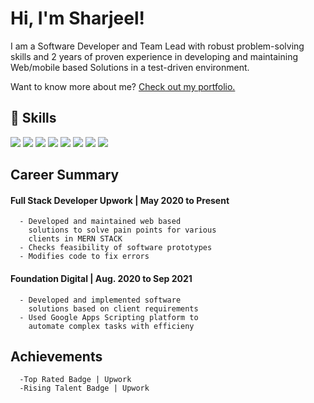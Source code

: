 # Hi, I'm Sharjeel!

I am a Software Developer and Team Lead
with robust problem-solving skills and 2 years
of proven experience in developing and
maintaining Web/mobile based Solutions in a
test-driven environment.

Want to know more about me? [Check out my portfolio.](https://sharjeelnasir.netlify.app/)


## 💼 Skills

![](https://img.shields.io/badge/Code-React-informational?style=flat&logo=React&logoColor=white&color=4AB197)
![](https://img.shields.io/badge/Code-Javascript-informational?style=flat&logo=Javascript&logoColor=white&color=4AB197)
![](https://img.shields.io/badge/Code-Redux-informational?style=flat&logo=Redux&logoColor=white&color=4AB197)
![](https://img.shields.io/badge/Code-TypeScript-informational?style=flat&logo=TypeScript&logoColor=white&color=4AB197)
![](https://img.shields.io/badge/Code-css-informational?style=flat&logo=css&logoColor=white&color=4AB197)
![](https://img.shields.io/badge/Code-Node-informational?style=flat&logo=Node&logoColor=white&color=4AB197)
![](https://img.shields.io/badge/Code-MongoDB-informational?style=flat&logo=MongoDB&logoColor=white&color=4AB197)
![](https://img.shields.io/badge/Code-MySQL-informational?style=flat&logo=MySQL&logoColor=white&color=4AB197)

## Career Summary

####      Full Stack Developer Upwork | May 2020 to Present
      - Developed and maintained web based
        solutions to solve pain points for various
        clients in MERN STACK
      - Checks feasibility of software prototypes
      - Modifies code to fix errors
            
            
#### Foundation Digital | Aug. 2020 to Sep 2021

      - Developed and implemented software
        solutions based on client requirements
      - Used Google Apps Scripting platform to
        automate complex tasks with efficieny

## Achievements

      -Top Rated Badge | Upwork                                                                          
      -Rising Talent Badge | Upwork

<!---
SharjeelNasir1/SharjeelNasir1 is a ✨ special ✨ repository because its `README.md` (this file) appears on your GitHub profile.
You can click the Preview link to take a look at your changes.
--->
